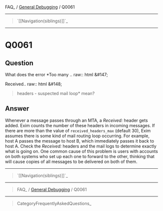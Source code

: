 FAQ\_ / [General Debugging](FAQ/General_Debugging) / Q0061

* * * * *

> \`[[Navigation(siblings)]]\`\_

* * * * *

Q0061
=====

Question
--------

What does the error \*Too many .. raw:: html &\#147;

Received.. raw:: html &\#148;

> headers - suspected mail loop\* mean?

Answer
------

Whenever a message passes through an MTA, a *Received:* header gets
added. Exim counts the number of these headers in incoming messages. If
there are more than the value of `received_headers_max` (default 30),
Exim assumes there is some kind of mail routing loop occurring. For
example, host A passes the message to host B, which immediately passes
it back to host A. Check the *Received:* headers and the mail logs to
determine exactly what is going on. One common cause of this problem is
users with accounts on both systems who set up each one to forward to
the other, thinking that will cause copies of all messages to be
delivered on both of them.

* * * * *

> \`[[Navigation(siblings)]]\`\_

* * * * *

> FAQ\_ / [General Debugging](FAQ/General_Debugging) / Q0061

* * * * *

> CategoryFrequentlyAskedQuestions\_

